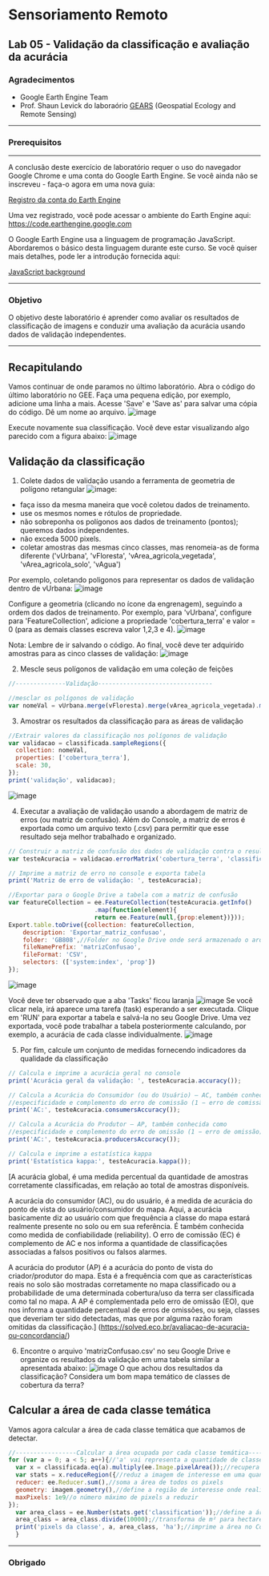 # Sensoriamento Remoto
Lab 05 - Validação da classificação e avaliação da acurácia
--------------

### Agradecimentos
- Google Earth Engine Team
- Prof. Shaun Levick do laboraório [GEARS](https://www.gears-lab.com)  (Geospatial Ecology and Remote Sensing) 

------

### Prerequisitos
-------------
A conclusão deste exercício de laboratório requer o uso do navegador Google Chrome e uma conta do Google Earth Engine. Se você ainda não se inscreveu - faça-o agora em uma nova guia:

[Registro da conta do Earth Engine](https://signup.earthengine.google.com/)

Uma vez registrado, você pode acessar o ambiente do Earth Engine aqui: https://code.earthengine.google.com

O Google Earth Engine usa a linguagem de programação JavaScript. Abordaremos o básico desta linguagem durante este curso. Se você quiser mais detalhes, pode ler a introdução fornecida aqui:

[JavaScript background](https://developers.google.com/earth-engine/tutorials/tutorials)

------------------------------------------------------------------------
### Objetivo

O objetivo deste laboratório é aprender como avaliar os resultados de classificação de imagens e conduzir uma avaliação da acurácia usando dados de validação independentes.

----------

## Recapitulando
Vamos continuar de onde paramos no último laboratório.
Abra o código do último laboratório no GEE. Faça uma pequena edição, por exemplo, adicione uma linha a mais. Acesse 'Save' e 'Save as' para salvar uma cópia do código. Dê um nome ao arquivo.
![image](https://user-images.githubusercontent.com/41900626/175935827-bdb54136-6de9-4357-a197-9b1160a7ee2e.png)

Execute novamente sua classificação. Você deve estar visualizando algo parecido com a figura abaixo:
![image](https://user-images.githubusercontent.com/41900626/175936358-28294555-d2b7-4d7c-ae41-6ac0b0d378fe.png)


## Validação da classificação

1. Colete dados de validação usando a ferramenta de geometria de polígono retangular ![image](https://user-images.githubusercontent.com/41900626/175937417-b8d465e1-d5af-48e2-b5ba-958bd98e2e09.png):
  - faça isso da mesma maneira que você coletou dados de treinamento.
  - use os mesmos nomes e rótulos de propriedade.
  - não sobreponha os polígonos aos dados de treinamento (pontos); queremos dados independentes.
  - não exceda 5000 pixels.
  - coletar amostras das mesmas cinco classes, mas renomeia-as de forma diferente ('vUrbana', 'vFloresta', 'vArea_agricola_vegetada', 'vArea_agricola_solo', 'vAgua')

Por exemplo, coletando poligonos para representar os dados de validação dentro de vUrbana: 
![image](https://user-images.githubusercontent.com/41900626/175941484-d0724dc3-8b75-4618-b038-a004948a6f60.png)

Configure a geometria (clicando no ícone da engrenagem), seguindo a ordem dos dados de treinamento. Por exemplo, para 'vUrbana', configure para 'FeatureCollection', adicione a propriedade 'cobertura_terra' e valor = 0 (para as demais classes escreva valor 1,2,3 e 4).
![image](https://user-images.githubusercontent.com/41900626/175942534-a534d5b4-a343-445e-a86a-5896eaeb8bab.png)

Nota: Lembre de ir salvando o código.
Ao final, você deve ter adquirido amostras para as cinco classes de validação:
![image](https://user-images.githubusercontent.com/41900626/175948116-243de285-0749-4d6f-97dd-c2111f749dae.png)

  

2. Mescle seus polígonos de validação em uma coleção de feições
```JavaScript
//--------------Validação--------------------------------

//mesclar os polígonos de validação
var nomeVal = vUrbana.merge(vFloresta).merge(vArea_agricola_vegetada).merge(vArea_agricola_solo).merge(vAgua);
```

3. Amostrar os resultados da classificação para as áreas de validação
```JavaScript
//Extrair valores da classificação nos polígonos de validação
var validacao = classificada.sampleRegions({
  collection: nomeVal,
  properties: ['cobertura_terra'],
  scale: 30,
});
print('validação', validacao);
```
![image](https://user-images.githubusercontent.com/41900626/175950839-df5f6b58-a555-423c-9a8d-9d619b87d4ff.png)


4. Executar a avaliação de validação usando a abordagem de matriz de erros (ou matriz de confusão). Além do Console, a matriz de erros é exportada como um arquivo texto (.csv) para permitir que esse resultado seja melhor trabalhado e organizado.
```JavaScript
// Construir a matriz de confusão dos dados de validação contra o resultado da classificação
var testeAcuracia = validacao.errorMatrix('cobertura_terra', 'classification');

// Imprime a matriz de erro no console e exporta tabela
print('Matriz de erro de validação: ', testeAcuracia);

//Exportar para o Google Drive a tabela com a matriz de confusão
var featureCollection = ee.FeatureCollection(testeAcuracia.getInfo()
                        .map(function(element){
                        return ee.Feature(null,{prop:element})}));
Export.table.toDrive({collection: featureCollection,
    description: 'Exportar_matriz_confusao',
    folder: 'GB808',//Folder no Google Drive onde será armazenado o arquivo CSV
    fileNamePrefix: 'matrizConfusao', 
    fileFormat: 'CSV',
    selectors: (['system:index', 'prop'])
});
```
![image](https://user-images.githubusercontent.com/41900626/176021853-48d4451b-2eca-4312-8e40-6e15118aa6e3.png)

Você deve ter observado que a aba 'Tasks' ficou laranja ![image](https://user-images.githubusercontent.com/41900626/176021968-ccf22719-c332-4979-aa52-34102b3ceedd.png)
Se você clicar nela, irá aparece uma tarefa (task) esperando a ser executada. Clique em 'RUN' para exportar a tabela e salvá-la no seu Google Drive. Uma vez exportada, você pode trabalhar a tabela posteriormente calculando, por exemplo, a acurácia de cada classe individualmente.
![image](https://user-images.githubusercontent.com/41900626/176022613-a803a49d-9816-4885-92a3-c64193e5bd0c.png)


5. Por fim, calcule um conjunto de medidas fornecendo indicadores da qualidade da classificação
```JavaScript
// Calcula e imprime a acurácia geral no console
print('Acurácia geral da validação: ', testeAcuracia.accuracy());

// Calcula a Acurácia do Consumidor (ou do Usuário) – AC, também conhecida como 
//especificidade e complemento do erro de comissão (1 − erro de comissão)
print('AC:', testeAcuracia.consumersAccuracy());

// Calcula a Acurácia do Produtor – AP, também conhecida como 
//especificidade e complemento do erro de omissão (1 − erro de omissão)
print('AC:', testeAcuracia.producersAccuracy());

// Calcula e imprime a estatística kappa
print('Estatística kappa:', testeAcuracia.kappa());
```

[A acurácia global, é uma medida percentual da quantidade de amostras corretamente classificadas, em relação ao total de amostras disponíveis.

A acurácia do consumidor (AC), ou do usuário, é a medida de acurácia do ponto de vista do usuário/consumidor do mapa. Aqui, a acurácia basicamente diz ao usuário com que frequência a classe do mapa estará realmente presente no solo ou em sua referência. É também conhecida como medida de confiabilidade (reliability). O erro de comissão (EC) é complemento de AC e nos informa a quantidade de classificações associadas a falsos positivos ou falsos alarmes.

A acurácia do produtor (AP) é a acurácia do ponto de vista do criador/produtor do mapa. Esta é a frequência com que as características reais no solo são mostradas corretamente no mapa classificado ou a probabilidade de uma determinada cobertura/uso da terra ser classificada como tal no mapa. A AP é complementada pelo erro de omissão (EO), que nos informa a quantidade percentual de erros de omissões, ou seja, classes que deveriam ter sido detectadas, mas que por alguma razão foram omitidas da classificação.] (https://solved.eco.br/avaliacao-de-acuracia-ou-concordancia/)


6. Encontre o arquivo 'matrizConfusao.csv' no seu Google Drive e organize os resultados da validação em uma tabela similar a apresentada abaixo:
![image](https://user-images.githubusercontent.com/41900626/178567779-a0a63829-30c8-4e25-8e8b-70a81c9278f9.png)
O que achou dos resultados da classificação? Considera um bom mapa temático de classes de cobertura da terra?


## Calcular a área de cada classe temática
Vamos agora calcular a área de cada classe temática que acabamos de detectar.

```JavaScript
//-----------------Calcular a área ocupada por cada classe temática--------------
for (var a = 0; a < 5; a++){//'a' vai representa a quantidade de classes temáticas (0, 1, 2, 3 e 4)
  var x = classificada.eq(a).multiply(ee.Image.pixelArea());//recupera a área de cada pixel em m²
  var stats = x.reduceRegion({//reduz a imagem de interesse em uma quantidade, nesse caso, a área total
  reducer: ee.Reducer.sum(),//soma a área de todos os pixels
  geometry: imagem.geometry(),//define a região de interesse onde realizar a soma
  maxPixels: 1e9//o número máximo de pixels a reduzir
});
  var area_class = ee.Number(stats.get('classification'));//define a área em formato numérico
  area_class = area_class.divide(10000);//transforma de m² para hectares (ha)
  print('pixels da classe', a, area_class, 'ha');//imprime a área no Console  
  }
```


-------
### Obrigado


